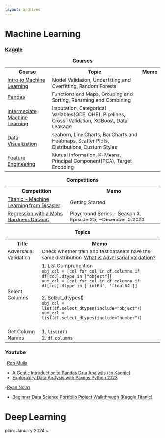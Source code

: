 ```yaml
---
layout: archives
---
```



# Machine Learning
### [Kaggle](https://www.kaggle.com/)

<table>
  <tr>
    <caption><strong>Courses</strong></caption>
    <th>Course</th>
    <th>Topic</th>
    <th>Memo</th>
  </tr>
  <tr>
    <td><a href="https://www.kaggle.com/learn/intro-to-machine-learning">Intro to Machine Learning</a></td>
    <td>Model Validation, Underfitting and Overfitting, Random Forests</td>
    <td></td>
  </tr>
  <tr>
    <td><a href="https://www.kaggle.com/learn/pandas">Pandas</a></td>
    <td>Functions and Maps, Grouping and Sorting, Renaming and Combining</td>
    <td></td>
  </tr>
  <tr>
    <td><a href="https://www.kaggle.com/learn/intermediate-machine-learning">Intermediate Machine Learning</a></td>
    <td>
    Imputation, Categorical Variables(ODE, OHE), Pipelines, Cross-Validation, XGBoost, Data Leakage
    </td>
    <td></td>
  </tr>
  <tr>
    <td><a href="https://www.kaggle.com/learn/data-visualization">Data Visualizetion</a></td>
    <td>seaborn, Line Charts, Bar Charts and Heatmaps, Scatter Plots, Distributions, Custum Styles</td>
    <td></td>
  </tr>
  <tr>
    <td><a href="https://www.kaggle.com/learn/feature-engineering">Feature Engineering</a></td>
    <td>
    Mutual Information, K-Means, Principal Component(PCA), Target Encoding
    </td>
    <td></td>
  </tr>
</table>

<table>
  <caption><strong>Competitions</strong></caption>
  <tr>
    <th>Competition</th>
    <th>Memo</th>
  </tr>
  <tr>
    <td><a href="https://www.kaggle.com/competitions/titanic">Titanic - Machine Learning from Disaster</a></td>
    <td>Getting Started</td>
  </tr>
  <tr>
    <td><a href="https://www.kaggle.com/competitions/playground-series-s3e25">Regression with a Mohs Hardness Dataset</a></td>
    <td>Playground Series - Season 3, Episode 25, ~December.5.2023</td>
  </tr>
</table>

<table>
  <tr>
    <caption><strong>Topics</strong></caption>
    <th>Title</th>
    <th>Memo</th>
  </tr>
  <tr>
    <td>Adversarial Validation</td>
    <td>Check whether train and test datasets have the same distribution. <a href="https://www.kaggle.com/code/carlmcbrideellis/what-is-adversarial-validation">What is Adversarial Validation?</a></td>
  </tr>
  <tr>
    <td>Select Columns</td>
    <td>
    1. List Comprehention<br>
    <code>obj_col = [col for col in df.columns if df[col].dtype in ["object"]]</code><br>
    <code>num_col = [col for col in df.columns if df[col].dtype in ['int64', 'float64']]</code><br><br>
    2. Select_dtypes()<br>
    <code>obj_col = list(df.select_dtypes(include="object"))</code><br>
    <code>num_col = list(df.select_dtypes(include="number"))</code><br><br>
    </td>
  </tr>
  <tr>
    <td>Get Column Names</td>
    <td>
    1. <code>list(df)</code><br>
    2. <code>df.columns</code>
    </td>
</table>


### Youtube
-[Rob Mulla](https://www.youtube.com/@robmulla)
  - [A Gentle Introduction to Pandas Data Analysis (on Kaggle)](https://youtu.be/_Eb0utIRdkw)
  - [Exploratory Data Analysis with Pandas Python 2023](https://youtu.be/xi0vhXFPegw)

-[Ryan Nolan](https://www.youtube.com/@RyanNolanData)
  - [Beginner Data Science Portfolio Project Walkthrough (Kaggle Titanic)](https://youtu.be/6IGx7ZZdS74)


# Deep Learning
plan: January 2024 ~
